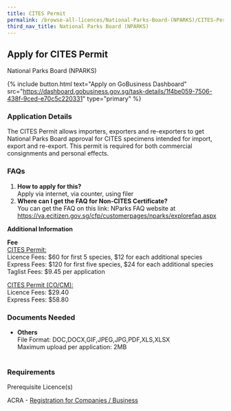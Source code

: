 ```yaml
---
title: CITES Permit
permalink: /browse-all-licences/National-Parks-Board-(NPARKS)/CITES-Permit
third_nav_title: National Parks Board (NPARKS)
---
```


## Apply for CITES Permit

National Parks Board (NPARKS)

{% include button.html text="Apply on GoBusiness Dashboard" src="https://dashboard.gobusiness.gov.sg/task-details/1f4be059-7506-438f-9ced-e70c5c220331" type="primary" %}

<H3>Application Details</H3>

<p>The CITES Permit allows importers, exporters and re-exporters to get National Parks Board approval for CITES specimens intended for import, export and re-export. This permit is required for both commercial consignments and personal effects.</p>
<h3>FAQs</h3>
<ol>
<li>
<div><strong>How to apply for this?<br /></strong>Apply via internet, via counter, using filer</div>
</li>
<li><strong>Where can I get the FAQ for Non-CITES Certificate?</strong><br />You can get the FAQ on this link: NParks FAQ website at <a href="https://va.ecitizen.gov.sg/cfp/customerpages/nparks/explorefaq.aspx" target="_blank" rel="noopener">https://va.ecitizen.gov.sg/cfp/customerpages/nparks/explorefaq.aspx</a></li>
</ol>

<strong>Additional Information</strong>

<p><strong>Fee</strong><br /><span style="text-decoration: underline;">CITES Permit:<br /></span>Licence Fees: $60 for first 5 species, $12 for each additional species<br />Express Fees: $120 for first five species, $24 for each additional species<br />Taglist Fees: $9.45 per application</p>
<p><span style="text-decoration: underline;">CITES Permit (CO/CM):<br /></span>Licence Fees: $29.40<br />Express Fees: $58.80</p>

<H3>Documents Needed</H3>

<ul>
<li>
<strong>Others</strong><br />File Format: DOC,DOCX,GIF,JPEG,JPG,PDF,XLS,XLSX <br />Maximum upload per application: 2MB<br /><br />
</li>
</ul>

<H3>Requirements</H3>

<p>Prerequisite Licence(s)</p>
<p>ACRA - <a href="https://www.acra.gov.sg/Home/" target="_blank" rel="noopener">Registration for Companies / Business</a></p>

